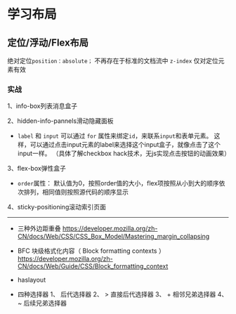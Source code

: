 # 学习布局
## 定位/浮动/Flex布局
绝对定位`position：absolute；`  不再存在于标准的文档流中
`z-index` 仅对定位元素有效
### 实战
1、info-box列表消息盒子    

2、hidden-info-pannels滑动隐藏面板  

* `label` 和 `input` 可以通过 `for` 属性来绑定`id`，来联系`input`和表单元素。
 这样，可以通过点击input元素的label来选择这个input盒子，就像点击了这个input一样。
 （具体了解checkbox hack技术，无js实现点击按钮的动画效果）
 


3、flex-box弹性盒子
* `order`属性： 默认值为0，按照order值的大小，flex项按照从小到大的顺序依次排列，相同值则按照源代码的顺序显示

4、sticky-positioning滚动索引页面

********************
* 三种外边距重叠
https://developer.mozilla.org/zh-CN/docs/Web/CSS/CSS_Box_Model/Mastering_margin_collapsing

* BFC 块级格式化内容（ Block formatting contexts ）
https://developer.mozilla.org/zh-CN/docs/Web/Guide/CSS/Block_formatting_context

* haslayout
 

* 四种选择器
1、 后代选择器
2、 > 直接后代选择器
3、 + 相邻兄弟选择器
4、 ~ 后续兄弟选择器



